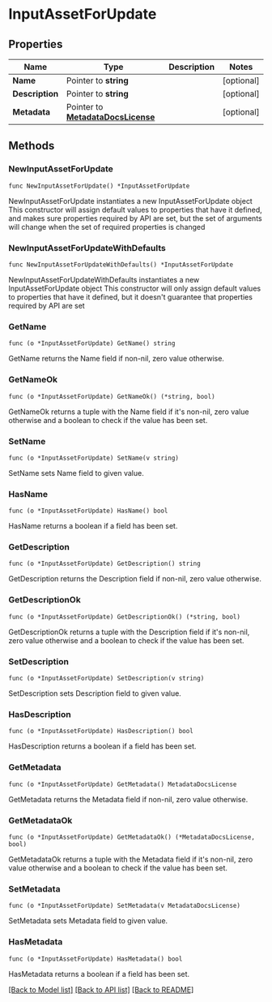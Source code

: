 # InputAssetForUpdate

## Properties

Name | Type | Description | Notes
------------ | ------------- | ------------- | -------------
**Name** | Pointer to **string** |  | [optional] 
**Description** | Pointer to **string** |  | [optional] 
**Metadata** | Pointer to [**MetadataDocsLicense**](MetadataDocsLicense.md) |  | [optional] 

## Methods

### NewInputAssetForUpdate

`func NewInputAssetForUpdate() *InputAssetForUpdate`

NewInputAssetForUpdate instantiates a new InputAssetForUpdate object
This constructor will assign default values to properties that have it defined,
and makes sure properties required by API are set, but the set of arguments
will change when the set of required properties is changed

### NewInputAssetForUpdateWithDefaults

`func NewInputAssetForUpdateWithDefaults() *InputAssetForUpdate`

NewInputAssetForUpdateWithDefaults instantiates a new InputAssetForUpdate object
This constructor will only assign default values to properties that have it defined,
but it doesn't guarantee that properties required by API are set

### GetName

`func (o *InputAssetForUpdate) GetName() string`

GetName returns the Name field if non-nil, zero value otherwise.

### GetNameOk

`func (o *InputAssetForUpdate) GetNameOk() (*string, bool)`

GetNameOk returns a tuple with the Name field if it's non-nil, zero value otherwise
and a boolean to check if the value has been set.

### SetName

`func (o *InputAssetForUpdate) SetName(v string)`

SetName sets Name field to given value.

### HasName

`func (o *InputAssetForUpdate) HasName() bool`

HasName returns a boolean if a field has been set.

### GetDescription

`func (o *InputAssetForUpdate) GetDescription() string`

GetDescription returns the Description field if non-nil, zero value otherwise.

### GetDescriptionOk

`func (o *InputAssetForUpdate) GetDescriptionOk() (*string, bool)`

GetDescriptionOk returns a tuple with the Description field if it's non-nil, zero value otherwise
and a boolean to check if the value has been set.

### SetDescription

`func (o *InputAssetForUpdate) SetDescription(v string)`

SetDescription sets Description field to given value.

### HasDescription

`func (o *InputAssetForUpdate) HasDescription() bool`

HasDescription returns a boolean if a field has been set.

### GetMetadata

`func (o *InputAssetForUpdate) GetMetadata() MetadataDocsLicense`

GetMetadata returns the Metadata field if non-nil, zero value otherwise.

### GetMetadataOk

`func (o *InputAssetForUpdate) GetMetadataOk() (*MetadataDocsLicense, bool)`

GetMetadataOk returns a tuple with the Metadata field if it's non-nil, zero value otherwise
and a boolean to check if the value has been set.

### SetMetadata

`func (o *InputAssetForUpdate) SetMetadata(v MetadataDocsLicense)`

SetMetadata sets Metadata field to given value.

### HasMetadata

`func (o *InputAssetForUpdate) HasMetadata() bool`

HasMetadata returns a boolean if a field has been set.


[[Back to Model list]](../README.md#documentation-for-models) [[Back to API list]](../README.md#documentation-for-api-endpoints) [[Back to README]](../README.md)


